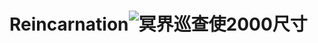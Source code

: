 # Reincarnation![冥界巡查使2000尺寸](https://user-images.githubusercontent.com/80803776/111419580-b2024e00-8724-11eb-89da-696589a440f1.jpg)

